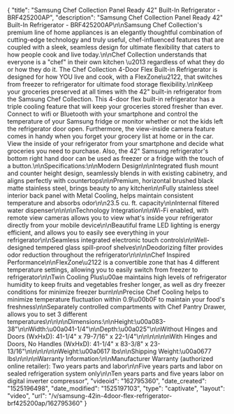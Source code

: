 {
    "title": "Samsung Chef Collection Panel Ready 42\" Built-In Refrigerator - BRF425200AP",
    "description": "Samsung Chef Collection Panel Ready 42\" Built-In Refrigerator - BRF425200AP\n\nSamsung Chef Collection's premium line of home appliances is an elegantly thoughtful combination of cutting-edge technology and truly useful, chef-influenced features that are coupled with a sleek, seamless design for ultimate flexibility that caters to how people cook and live today.\n\nChef Collection understands that everyone is a \"chef\" in their own kitchen \u2013 regardless of what they do or how they do it. The Chef Collection 4-Door Flex Built-in Refrigerator is designed for how YOU live and cook, with a FlexZone\u2122, that switches from freezer to refrigerator for ultimate food storage flexibility.\n\nKeep your groceries preserved at all times with the 42\" built-in refrigerator from the Samsung Chef Collection. This 4-door flex built-in refrigerator has a triple cooling feature that will keep your groceries stored fresher than ever. Connect to wifi or Bluetooth with your smartphone and control the temperature of your Samsung fridge or monitor whether or not the kids left the refrigerator door open. Furthermore, the view-inside camera feature comes in handy when you forget your grocery list at home or in the car. View the inside of your refrigerator from your smartphone and decide what groceries you need to purchase. Also, the 42\" Samsung refrigerator's bottom right hand door can be used as freezer or a fridge with the touch of a button.\n\nSpecifications:\n\nModern Design\n\nIntegrated flush mount and counter height design, seamlessly blends in with existing cabinetry, and aligns perfectly with countertops\n\nPremium, horizontal brushed black matte stainless steel, brings beauty to any kitchen\n\nFully stainless steel interior back panel with Metal Cooling, helps maintain consistent temperature and absorbs odor\n\n23.5 cu. ft. capacity\n\nInternal filtered water dispenser\n\n\n\nTechnology Integration\n\nWi-Fi enabled, with remote view cameras allows you to view what's inside your refrigerator directly from your mobile device\n\nBeautiful frame LED lighting is energy efficient, and allows you to easily see everything in your refrigerator\n\nSeamless integrated electronic touch controls\n\nWell-designed tempered glass spill-proof shelves\n\nDeodorizing filter provides odor reduction throughout the refrigerator\n\n\n\nChef Inspired Performance\n\nFlexZone\u2122 is a convertible zone that has 4 different temperature settings, allowing you to easily switch from freezer to refrigerator\n\nTwin Cooling Plus\u00ae maintains high levels of refrigerator humidity to keep fruits and vegetables fresher longer, as well as dry freezer conditions for minimize freezer burn\n\nPrecise Chef Cooling helps to minimize temperature fluctuation within 0.9\u00b0F to maintain your food's freshness\n\nSeparately controlled compartments with Chef Pantry Drawer, allows you to set 3 different temperatures\n\n\n\nDimensions:\n\nHeight:\u00a083-38\"\n\nWidth:\u00a041-1\/4\"\n\nDepth:\u00a025\"\n\nWithout Hinges and Doors (WxHxD): 41-1\/4\" x 79-7\/16\" x 22-1\/4\"\n\n\n\n\n\nWith Hinges and Doors, No Handles (WxHxD): 41-1\/4\" x 83-3\/8\" x 23-13\/16\"\n\n\n\n\n\nWeight:\u00a0617 lbs\n\nShipping Weight:\u00a0677 lbs\n\n\n\nWarranty Information:\n\nManufacturer Warranty (authorized online retailer): Two years parts and labor\n\nFive years parts and labor on sealed refrigeration system only\n\nTen years parts and five years labor on digital inverter compressor",
    "videoid": "162795360",
    "date_created": "1525196498",
    "date_modified": "1525197103",
    "type": "captivate",
    "layout": "video",
    "url": "\/v\/samsung-42in-4door-flex-refrigerator-brf425200ap\/162795360"
}